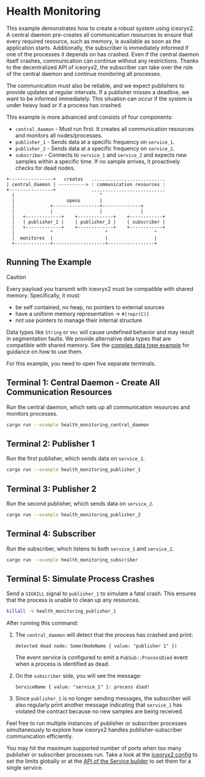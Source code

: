 # Health Monitoring

This example demonstrates how to create a robust system using iceoryx2.
A central daemon pre-creates all communication resources to ensure that every
required resource, such as memory, is available as soon as the application
starts.
Additionally, the subscriber is immediately informed if one of the processes
it depends on has crashed. Even if the central daemon itself crashes,
communication can continue without any restrictions. Thanks to the
decentralized API of iceoryx2, the subscriber can take over the role of the
central daemon and continue monitoring all processes.

The communication must also be reliable, and we expect publishers to provide
updates at regular intervals. If a publisher misses a deadline, we want to be
informed immediately. This situation can occur if the system is under heavy
load or if a process has crashed.

This example is more advanced and consists of four components:

* `central_daemon` - Must run first. It creates all communication resources and
    monitors all nodes/processes.
* `publisher_1` - Sends data at a specific frequency on `service_1`.
* `publisher_2` - Sends data at a specific frequency on `service_2`.
* `subscriber` - Connects to `service_1` and `service_2` and expects new samples
    within a specific time. If no sample arrives, it proactively checks for dead
    nodes.

```ascii
+----------------+   creates   ...........................
| central_daemon | ----------> : communication resources :
+----------------+             ...........................
  |                               ^
  |                   opens       |
  |             +-----------------+--------------+
  |             |                 |              |
  |   +-------------+    +-------------+    +------------+
  |   | publisher_1 |    | publisher_2 |    | subscriber |
  |   +-------------+    +-------------+    +------------+
  |             ^                   ^                 ^
  |  monitores  |                   |                 |
  +-------------+-------------------+-----------------+
```

## Running The Example

> [!CAUTION]
> Every payload you transmit with iceoryx2 must be compatible with shared
> memory. Specifically, it must:
>
> * be self contained, no heap, no pointers to external sources
> * have a uniform memory representation -> `#[repr(C)]`
> * not use pointers to manage their internal structure
>
> Data types like `String` or `Vec` will cause undefined behavior and may
> result in segmentation faults. We provide alternative data types that are
> compatible with shared memory. See the
> [complex data type example](../complex_data_types) for guidance on how to
> use them.

For this example, you need to open five separate terminals.

## Terminal 1: Central Daemon - Create All Communication Resources

Run the central daemon, which sets up all communication resources and monitors
processes.

```sh
cargo run --example health_monitoring_central_daemon
```

## Terminal 2: Publisher 1

Run the first publisher, which sends data on `service_1`.

```sh
cargo run --example health_monitoring_publisher_1
```

## Terminal 3: Publisher 2

Run the second publisher, which sends data on `service_2`.

```sh
cargo run --example health_monitoring_publisher_2
```

## Terminal 4: Subscriber

Run the subscriber, which listens to both `service_1` and `service_2`.

```sh
cargo run --example health_monitoring_subscriber
```

## Terminal 5: Simulate Process Crashes

Send a `SIGKILL` signal to `publisher_1` to simulate a fatal crash. This
ensures that the process is unable to clean up any resources.

```sh
killall -9 health_monitoring_publisher_1
```

After running this command:

1. The `central_daemon` will detect that the process has crashed and print:
   ```ascii
   detected dead node: Some(NodeName { value: "publisher 1" })
   ```
   The event service is configured to emit a `PubSub::ProcessDied` event when a
   process is identified as dead.

2. On the `subscriber` side, you will see the message:
   ```ascii
   ServiceName { value: "service_1" }: process died!
   ```

3. Since `publisher_1` is no longer sending messages, the subscriber will also
    regularly print another message indicating that `service_1` has violated
    the contract because no new samples are being received.

Feel free to run multiple instances of publisher or subscriber processes
simultaneously to explore how iceoryx2 handles publisher-subscriber
communication efficiently.

You may hit the maximum supported number of ports when too many publisher or
subscriber processes run. Take a look at the [iceoryx2 config](../../../config)
to set the limits globally or at the
[API of the Service builder](https://docs.rs/iceoryx2/latest/iceoryx2/service/index.html)
to set them for a single service.
